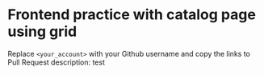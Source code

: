 # Frontend practice with catalog page using grid
Replace `<your_account>` with your Github username and copy the links to Pull Request description:
test
